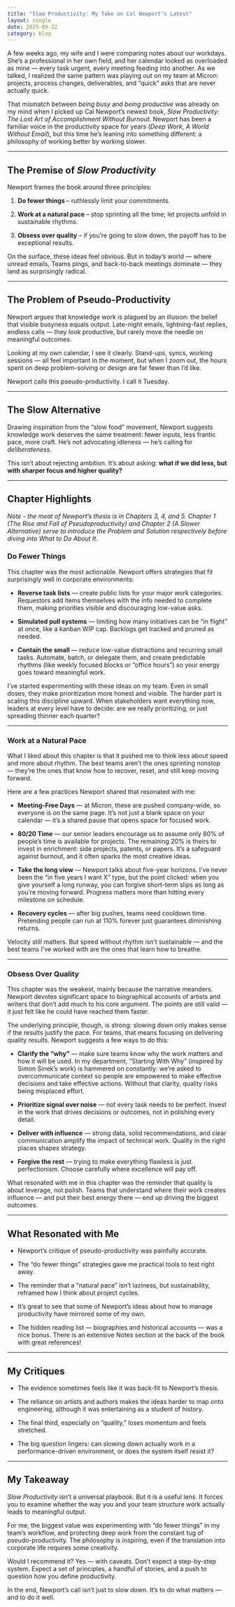 ```yaml
---
title: "Slow Productivity: My Take on Cal Newport’s Latest"
layout: single
date: 2025-09-22
category: blog
---
```



A few weeks ago, my wife and I were comparing notes about our workdays. She’s a professional in her own field, and her calendar looked as overloaded as mine — every task urgent, every meeting feeding into another. As we talked, I realized the same pattern was playing out on my team at Micron: projects, process changes, deliverables, and “quick” asks that are never actually quick.

That mismatch between *being busy* and *being productive* was already on my mind when I picked up Cal Newport’s newest book, *Slow Productivity: The Lost Art of Accomplishment Without Burnout*. Newport has been a familiar voice in the productivity space for years (*Deep Work*, *A World Without Email*), but this time he’s leaning into something different: a philosophy of working better by working slower.

---

## **The Premise of *Slow Productivity***

Newport frames the book around three principles:

1. **Do fewer things** – ruthlessly limit your commitments.

2. **Work at a natural pace** – stop sprinting all the time; let projects unfold in sustainable rhythms.

3. **Obsess over quality** – if you’re going to slow down, the payoff has to be exceptional results.

On the surface, these ideas feel obvious. But in today’s world — where unread emails, Teams pings, and back-to-back meetings dominate — they land as surprisingly radical.

---

## **The Problem of Pseudo-Productivity**

Newport argues that knowledge work is plagued by an illusion: the belief that visible busyness equals output. Late-night emails, lightning-fast replies, endless calls — they *look* productive, but rarely move the needle on meaningful outcomes.

Looking at my own calendar, I see it clearly. Stand-ups, syncs, working sessions — all feel important in the moment, but when I zoom out, the hours spent on deep problem-solving or design are far fewer than I’d like.

Newport calls this pseudo-productivity. I call it Tuesday.

---

## **The Slow Alternative**

Drawing inspiration from the “slow food” movement, Newport suggests knowledge work deserves the same treatment: fewer inputs, less frantic pace, more craft. He’s not advocating idleness — he’s calling for *deliberateness*.

This isn’t about rejecting ambition. It’s about asking: **what if we did less, but with sharper focus and higher quality?**

---

## **Chapter Highlights**

*Note \- the meat of Newport’s thesis is in Chapters 3, 4, and 5\. Chapter 1 (The Rise and Fall of Pseudoproductivity) and Chapter 2 (A Slower Alternative) serve to introduce the Problem and Solution respectively before diving into What to Do About It.*  
 

### **Do Fewer Things**

This chapter was the most actionable. Newport offers strategies that fit surprisingly well in corporate environments:

* **Reverse task lists** — create public lists for your major work categories. Requestors add items themselves with the info needed to complete them, making priorities visible and discouraging low-value asks.

* **Simulated pull systems** — limiting how many initiatives can be “in flight” at once, like a kanban WIP cap. Backlogs get tracked and pruned as needed.

* **Contain the small** — reduce low-value distractions and recurring small tasks. Automate, batch, or delegate them, and create predictable rhythms (like weekly focused blocks or “office hours”) so your energy goes toward meaningful work.

I’ve started experimenting with these ideas on my team. Even in small doses, they make prioritization more honest and visible. The harder part is scaling this discipline upward. When stakeholders want everything now, leaders at every level have to decide: are we really prioritizing, or just spreading thinner each quarter?

---

### **Work at a Natural Pace**

What I liked about this chapter is that it pushed me to think less about speed and more about rhythm. The best teams aren’t the ones sprinting nonstop — they’re the ones that know how to recover, reset, and still keep moving forward.

Here are a few practices Newport shared that resonated with me:

* **Meeting-Free Days** — at Micron, these are pushed company-wide, so everyone is on the same page. It’s not just a blank space on your calendar — it’s a shared pause that opens space for focused work.

* **80/20 Time** — our senior leaders encourage us to assume only 80% of people’s time is available for projects. The remaining 20% is theirs to invest in enrichment: side projects, patents, or papers. It’s a safeguard against burnout, and it often sparks the most creative ideas.

* **Take the long view** — Newport talks about five-year horizons. I’ve never been the “in five years I want X” type, but the point clicked: when you give yourself a long runway, you can forgive short-term slips as long as you’re moving forward. Progress matters more than hitting every milestone on schedule.

* **Recovery cycles** — after big pushes, teams need cooldown time. Pretending people can run at 110% forever just guarantees diminishing returns.

Velocity still matters. But speed without rhythm isn’t sustainable — and the best teams I’ve worked with are the ones that learn how to breathe.

---

### **Obsess Over Quality**

This chapter was the weakest, mainly because the narrative meanders. Newport devotes significant space to biographical accounts of artists and writers that don’t add much to his core argument. The points are still valid — it just felt like he could have reached them faster.

The underlying principle, though, is strong: slowing down only makes sense if the results justify the pace. For teams, that means focusing on delivering quality results. Newport suggests a few ways to do this:

* **Clarify the “why”** — make sure teams know why the work matters and how it will be used. In my department, “Starting With Why” (inspired by Simon Sinek’s work) is hammered on constantly: we’re asked to overcommunicate context so people are empowered to make effective decisions and take effective actions. Without that clarity, quality risks being misplaced effort.

* **Prioritize signal over noise** — not every task needs to be perfect. Invest in the work that drives decisions or outcomes, not in polishing every detail.

* **Deliver with influence** — strong data, solid recommendations, and clear communication amplify the impact of technical work. Quality in the right places shapes strategy.

* **Forgive the rest** — trying to make everything flawless is just perfectionism. Choose carefully where excellence will pay off.

What resonated with me in this chapter was the reminder that quality is about leverage, not polish. Teams that understand where their work creates influence — and put their best energy there — end up driving the biggest outcomes.

---

## **What Resonated with Me**

* Newport’s critique of pseudo-productivity was painfully accurate.

* The “do fewer things” strategies gave me practical tools to test right away.

* The reminder that a “natural pace” isn’t laziness, but sustainability, reframed how I think about project cycles.  
* It’s great to see that some of Newport’s ideas about how to manage productivity have mirrored some of my own.

* The hidden reading list — biographies and historical accounts — was a nice bonus. There is an extensive Notes section at the back of the book with great references\!

---

## **My Critiques**

* The evidence sometimes feels like it was back-fit to Newport’s thesis.

* The reliance on artists and authors makes the ideas harder to map onto engineering, although it was entertaining as a student of history.

* The final third, especially on “quality,” loses momentum and feels stretched.

* The big question lingers: can slowing down actually work in a performance-driven environment, or does the system itself resist it?

---

## **My Takeaway**

*Slow Productivity* isn’t a universal playbook. But it is a useful lens. It forces you to examine whether the way you and your team structure work actually leads to meaningful output.

For me, the biggest value was experimenting with “do fewer things” in my team’s workflow, and protecting deep work from the constant tug of pseudo-productivity. The philosophy is inspiring, even if the translation into corporate life requires some creativity.

Would I recommend it? Yes — with caveats. Don’t expect a step-by-step system. Expect a set of principles, a handful of stories, and a push to question how you define productivity.

In the end, Newport’s call isn’t just to slow down. It’s to do what matters — and to do it well.
